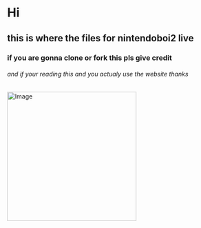 # Hi
## this is where the files for nintendoboi2 live
### if you are gonna clone or fork this pls give credit
###### and if your reading this and you actualy use the website thanks

<img src="https://ih1.redbubble.net/image.4966312240.9993/flat,750x,075,f-pad,750x1000,f8f8f8.webp" alt="Image" width="300"/>
